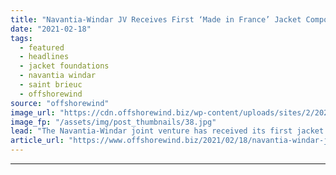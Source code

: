 ```yaml
---
title: "Navantia-Windar JV Receives First ‘Made in France’ Jacket Components for Saint-Brieuc OWF"
date: "2021-02-18"
tags: 
  - featured
  - headlines
  - jacket foundations
  - navantia windar
  - saint brieuc
  - offshorewind
source: "offshorewind"
image_url: "https://cdn.offshorewind.biz/wp-content/uploads/sites/2/2021/02/18112003/Navantia-Windar-Brest-jacket-components.jpg"
image_fp: "/assets/img/post_thumbnails/38.jpg"
lead: "The Navantia-Windar joint venture has received its first jacket foundation components for the Saint-Brieuc"
article_url: "https://www.offshorewind.biz/2021/02/18/navantia-windar-jv-receives-first-made-in-france-jacket-components-for-saint-brieuc-owf/"
---
```


---
